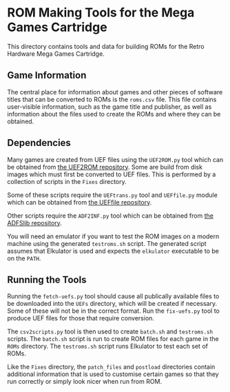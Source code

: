 # ROM Making Tools for the Mega Games Cartridge

This directory contains tools and data for building ROMs for the Retro
Hardware Mega Games Cartridge.

## Game Information

The central place for information about games and other pieces of software
titles that can be converted to ROMs is the `roms.csv` file. This file
contains user-visible information, such as the game title and publisher, as
well as information about the files used to create the ROMs and where they
can be obtained.

## Dependencies

Many games are created from UEF files using the `UEF2ROM.py` tool which can be
obtained from [the UEF2ROM repository](https://bitbucket.org/dboddie/uef2rom).
Some are build from disk images which must first be converted to UEF files.
This is performed by a collection of scripts in the `Fixes` directory.

Some of these scripts require the `UEFtrans.py` tool and `UEFfile.py` module
which can be obtained from
[the UEFfile repository](https://bitbucket.org/dboddie/ueffile).

Other scripts require the `ADF2INF.py` tool which can be obtained from
[the ADFSlib repository](https://bitbucket.org/dboddie/adfslib).

You will need an emulator if you want to test the ROM images on a modern
machine using the generated `testroms.sh` script. The generated script
assumes that Elkulator is used and expects the `elkulator` executable to be
on the `PATH`.

## Running the Tools

Running the `fetch-uefs.py` tool should cause all publically available files to
be downloaded into the `UEFs` directory, which will be created if necessary.
Some of these will not be in the correct format. Run the `fix-uefs.py` tool to
produce UEF files for those that require conversion.

The `csv2scripts.py` tool is then used to create `batch.sh` and `testroms.sh`
scripts. The `batch.sh` script is run to create ROM files for each game in the
`ROMs` directory. The `testroms.sh` script runs Elkulator to test each set of
ROMs.

Like the `Fixes` directory, the `patch_files` and `postload` directories
contain additional information that is used to customise certain games so that
they run correctly or simply look nicer when run from ROM.
